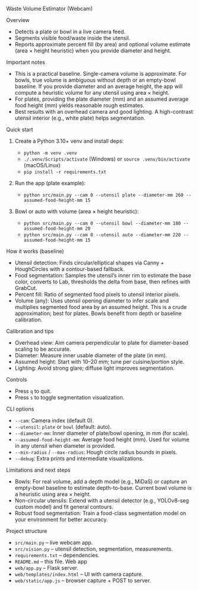 Waste Volume Estimator (Webcam)

Overview
- Detects a plate or bowl in a live camera feed.
- Segments visible food/waste inside the utensil.
- Reports approximate percent fill (by area) and optional volume estimate (area × height heuristic) when you provide diameter and height.

Important notes
- This is a practical baseline. Single-camera volume is approximate. For bowls, true volume is ambiguous without depth or an empty-bowl baseline. If you provide diameter and an average height, the app will compute a heuristic volume for any utensil using area × height.
- For plates, providing the plate diameter (mm) and an assumed average food height (mm) yields reasonable rough estimates.
- Best results with an overhead camera and good lighting. A high-contrast utensil interior (e.g., white plate) helps segmentation.

Quick start
1) Create a Python 3.10+ venv and install deps:
   - `python -m venv .venv`
   - `./.venv/Scripts/activate` (Windows) or `source .venv/bin/activate` (macOS/Linux)
   - `pip install -r requirements.txt`

2) Run the app (plate example):
   - `python src/main.py --cam 0 --utensil plate --diameter-mm 260 --assumed-food-height-mm 15`

3) Bowl or auto with volume (area × height heuristic):
   - `python src/main.py --cam 0 --utensil bowl --diameter-mm 180 --assumed-food-height-mm 20`
   - `python src/main.py --cam 0 --utensil auto --diameter-mm 220 --assumed-food-height-mm 15`

How it works (baseline)
- Utensil detection: Finds circular/elliptical shapes via Canny + HoughCircles with a contour-based fallback.
- Food segmentation: Samples the utensil’s inner rim to estimate the base color, converts to Lab, thresholds the delta from base, then refines with GrabCut.
- Percent fill: Ratio of segmented food pixels to utensil interior pixels.
- Volume (any): Uses utensil opening diameter to infer scale and multiplies segmented food area by an assumed height. This is a crude approximation; best for plates. Bowls benefit from depth or baseline calibration.

Calibration and tips
- Overhead view: Aim camera perpendicular to plate for diameter-based scaling to be accurate.
- Diameter: Measure inner usable diameter of the plate (in mm).
- Assumed height: Start with 10–20 mm; tune per cuisine/portion style.
- Lighting: Avoid strong glare; diffuse light improves segmentation.

Controls
- Press `q` to quit.
- Press `s` to toggle segmentation visualization.

CLI options
- `--cam`: Camera index (default 0).
- `--utensil`: `plate` or `bowl` (default: auto).
- `--diameter-mm`: Inner diameter of plate/bowl opening, in mm (for scale).
- `--assumed-food-height-mm`: Average food height (mm). Used for volume in any utensil when diameter is provided.
- `--min-radius` / `--max-radius`: Hough circle radius bounds in pixels.
- `--debug`: Extra prints and intermediate visualizations.

Limitations and next steps
- Bowls: For real volume, add a depth model (e.g., MiDaS) or capture an empty-bowl baseline to estimate depth-to-base. Current bowl volume is a heuristic using area × height.
- Non-circular utensils: Extend with a utensil detector (e.g., YOLOv8-seg custom model) and fit general contours.
- Robust food segmentation: Train a food-class segmentation model on your environment for better accuracy.

Project structure
- `src/main.py` – live webcam app.
- `src/vision.py` – utensil detection, segmentation, measurements.
- `requirements.txt` – dependencies.
- `README.md` – this file.
Web app
- `web/app.py` – Flask server.
- `web/templates/index.html` – UI with camera capture.
- `web/static/app.js` – browser capture + POST to server.
